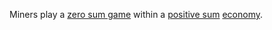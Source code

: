 Miners play a [zero sum game](Zero-Sum-Property) within a [positive sum]() [economy](Glossary#economy).